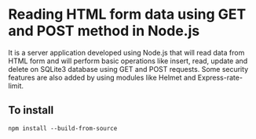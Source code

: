 # Reading HTML form data using GET and POST method in Node.js

It is a server application developed using Node.js that will read data from HTML form and will perform basic operations like insert, read, update and delete on SQLite3 database using GET and POST requests.
Some security features are also added by using modules like Helmet and Express-rate-limit.

## To install
```
npm install --build-from-source
```
